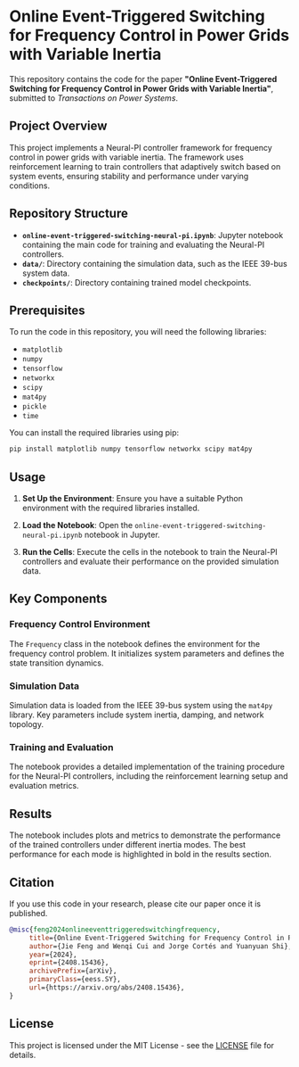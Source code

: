 # Online Event-Triggered Switching for Frequency Control in Power Grids with Variable Inertia

This repository contains the code for the paper **"Online Event-Triggered Switching for Frequency Control in Power Grids with Variable Inertia"**, submitted to *Transactions on Power Systems*.

## Project Overview

This project implements a Neural-PI controller framework for frequency control in power grids with variable inertia. The framework uses reinforcement learning to train controllers that adaptively switch based on system events, ensuring stability and performance under varying conditions.

## Repository Structure

- **`online-event-triggered-switching-neural-pi.ipynb`**: Jupyter notebook containing the main code for training and evaluating the Neural-PI controllers.
- **`data/`**: Directory containing the simulation data, such as the IEEE 39-bus system data.
- **`checkpoints/`**: Directory containing trained model checkpoints.

## Prerequisites

To run the code in this repository, you will need the following libraries:

- `matplotlib`
- `numpy`
- `tensorflow`
- `networkx`
- `scipy`
- `mat4py`
- `pickle`
- `time`

You can install the required libraries using pip:
```bash
pip install matplotlib numpy tensorflow networkx scipy mat4py
```

## Usage

1. **Set Up the Environment**: Ensure you have a suitable Python environment with the required libraries installed.

2. **Load the Notebook**: Open the `online-event-triggered-switching-neural-pi.ipynb` notebook in Jupyter.

3. **Run the Cells**: Execute the cells in the notebook to train the Neural-PI controllers and evaluate their performance on the provided simulation data.

## Key Components

### Frequency Control Environment

The `Frequency` class in the notebook defines the environment for the frequency control problem. It initializes system parameters and defines the state transition dynamics.

### Simulation Data

Simulation data is loaded from the IEEE 39-bus system using the `mat4py` library. Key parameters include system inertia, damping, and network topology.

### Training and Evaluation

The notebook provides a detailed implementation of the training procedure for the Neural-PI controllers, including the reinforcement learning setup and evaluation metrics.

## Results

The notebook includes plots and metrics to demonstrate the performance of the trained controllers under different inertia modes. The best performance for each mode is highlighted in bold in the results section.

## Citation

If you use this code in your research, please cite our paper once it is published.

 ```bibtex
@misc{feng2024onlineeventtriggeredswitchingfrequency,
      title={Online Event-Triggered Switching for Frequency Control in Power Grids with Variable Inertia}, 
      author={Jie Feng and Wenqi Cui and Jorge Cortés and Yuanyuan Shi},
      year={2024},
      eprint={2408.15436},
      archivePrefix={arXiv},
      primaryClass={eess.SY},
      url={https://arxiv.org/abs/2408.15436}, 
}
``` 

## License

This project is licensed under the MIT License - see the [LICENSE](LICENSE) file for details.


